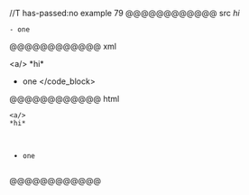 //T has-passed:no
example 79
@@@@@@@@@@@@ src
    <a/>
    *hi*

    - one
@@@@@@@@@@@@ xml
<?xml version="1.0" encoding="UTF-8"?>
<!DOCTYPE document SYSTEM "CommonMark.dtd">
<document xmlns="http://commonmark.org/xml/1.0">
  <code_block>&lt;a/&gt;
*hi*

- one
</code_block>
</document>
@@@@@@@@@@@@ html
<pre><code>&lt;a/&gt;
*hi*

- one
</code></pre>
@@@@@@@@@@@@
